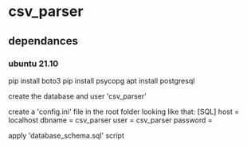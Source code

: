 # csv_parser

## dependances

### ubuntu 21.10
pip install boto3
pip install psycopg
apt install postgresql

create the database and user 'csv_parser'

create a 'config.ini' file in the root folder looking like that:
[SQL]
host = localhost
dbname = csv_parser
user = csv_parser
password = 

apply 'database_schema.sql' script
